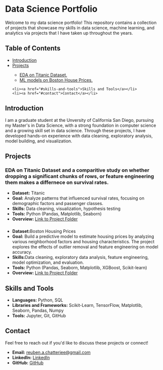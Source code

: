 <!DOCTYPE html>
<html lang="en">
<head>
    <meta charset="UTF-8">
    <meta name="viewport" content="width=device-width, initial-scale=1.0">
</head>
<body>

<h1>Data Science Portfolio</h1>

<p>Welcome to my data science portfolio! This repository contains a collection of projects that showcase my skills in data science, machine learning, and analytics via projects that I have taken up throughout the years.</p>

<h2>Table of Contents</h2>
<ul>
    <li><a href="#introduction">Introduction</a></li>
    <li><a href="#projects">Projects</a></li>
    <ul>
        <li><a href="#Project1">EDA on Titanic Dataset.</a></li>
        <li><a href="#Project2">ML models on Boston House Prices.</a></li>
    </ul>
        
    <li><a href="#skills-and-tools">Skills and Tools</a></li>
    <li><a href="#contact">Contact</a></li>
</ul>

<h2 id="introduction">Introduction</h2>

<p>I am a graduate student at the Unversity of California San Diego, pursuing my Master's in Data Science, with a strong foundation in computer science and a growing skill set in data science. Through these projects, I have developed hands-on experience with data cleaning, exploratory analysis, model building, and visualization.</p>

<h2 id="projects">Projects</h2>

<h3 id="Project1">EDA on Titanic Dataset and a comparitive study on whether dropping a significant chunks of rows, or feature engineering them makes a differnece on survival rates. </h3>
<ul>
    <li><strong>Dataset:</strong> Titanic</li>
    <li><strong>Goal:</strong> Analyze patterns that influenced survival rates, focusing on demographic factors and passenger classes.</li>
    <li><strong>Skills:</strong> Data cleaning, visualization, hypothesis testing</li>
    <li><strong>Tools:</strong> Python (Pandas, Matplotlib, Seaborn)</li>
    <li><strong>Overview:</strong> <a href="https://github.com/ReubenChatterjee/DS-Projects/tree/master/titanic-eda">Link to Project Folder</a></li>
</ul>



<h3 id="Project2"></h3>
<ul>
    <li><strong>Dataset:</strong>Boston Housing Prices</li>
    <li><strong>Goal:</strong> Build a predictive model to estimate housing prices by analyzing various neighborhood factors and housing characteristics. The project explores the effects of outlier removal and feature engineering on model accuracy.</li>
    <li><strong>Skills:</strong>Data cleaning, exploratory data analysis, feature engineering, model optimization, and evaluation.</li>
    <li><strong>Tools:</strong> Python (Pandas, Seaborn, Matplotlib, XGBoost, Scikit-learn)</li>
    <li><strong>Overview:</strong> <a href="#">Link to Project Folder</a></li>
</ul>


<h2 id="skills-and-tools">Skills and Tools</h2>
<ul>
    <li><strong>Languages:</strong> Python, SQL</li>
    <li><strong>Libraries and Frameworks:</strong> Scikit-Learn, TensorFlow, Matplotlib, Seaborn, Pandas, Numpy</li>
    <li><strong>Tools:</strong> Jupyter, Git, GitHub</li>
</ul>

<h2 id="contact">Contact</h2>
<p>Feel free to reach out if you'd like to discuss these projects or connect!</p>
<ul>
    <li><strong>Email:</strong> <a href="mailto:reuben.a.chatterjee@gmail.com">reuben.a.chatterjee@gmail.com</a></li>
    <li><strong>LinkedIn:</strong> <a href="https://www.linkedin.com/in/reuben-chatterjee/">LinkedIn</a></li>
    <li><strong>GitHub:</strong> <a href="https://github.com/ReubenChatterjee">GitHub</a></li>
</ul>

</body>
</html>
